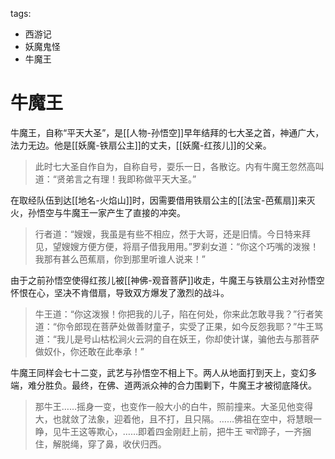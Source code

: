 tags:
  - 西游记
  - 妖魔鬼怪
  - 牛魔王

# 牛魔王

牛魔王，自称“平天大圣”，是[[人物-孙悟空]]早年结拜的七大圣之首，神通广大，法力无边。他是[[妖魔-铁扇公主]]的丈夫，[[妖魔-红孩儿]]的父亲。

> 此时七大圣自作自为，自称自号，耍乐一日，各散讫。内有牛魔王忽然高叫道：“贤弟言之有理！我即称做平天大圣。”

在取经队伍到达[[地名-火焰山]]时，因需要借用铁扇公主的[[法宝-芭蕉扇]]来灭火，孙悟空与牛魔王一家产生了直接的冲突。

> 行者道：“嫂嫂，我虽是有些不相应，然于大哥，还是旧情。今日特来拜见，望嫂嫂方便方便，将扇子借我用用。”罗刹女道：“你这个巧嘴的泼猴！我那有甚么芭蕉扇，你到那里听谁人说来！”

由于之前孙悟空使得红孩儿被[[神佛-观音菩萨]]收走，牛魔王与铁扇公主对孙悟空怀恨在心，坚决不肯借扇，导致双方爆发了激烈的战斗。

> 牛王道：“你这泼猴！你把我的儿子，陷在何处，你来此怎敢寻我？”行者笑道：“你令郎现在菩萨处做善财童子，实受了正果，如今反怨我耶？”牛王骂道：“我儿是号山枯松涧火云洞的自在妖王，你却使计谋，骗他去与那菩萨做奴仆，你还敢在此奉承！”

牛魔王同样会七十二变，武艺与孙悟空不相上下。两人从地面打到天上，变幻多端，难分胜负。最终，在佛、道两派众神的合力围剿下，牛魔王才被彻底降伏。

> 那牛王……摇身一变，也变作一般大小的白牛，照前撞来。大圣见他变得大，也就敛了法象，迎着他，且不打，且只隔。……佛祖在空中，将慧眼一睁，见牛王这等欺心，……即着四金刚赶上前，把牛王 चारों蹄子，一齐捆住，解脱绳，穿了鼻，收伏归西。
